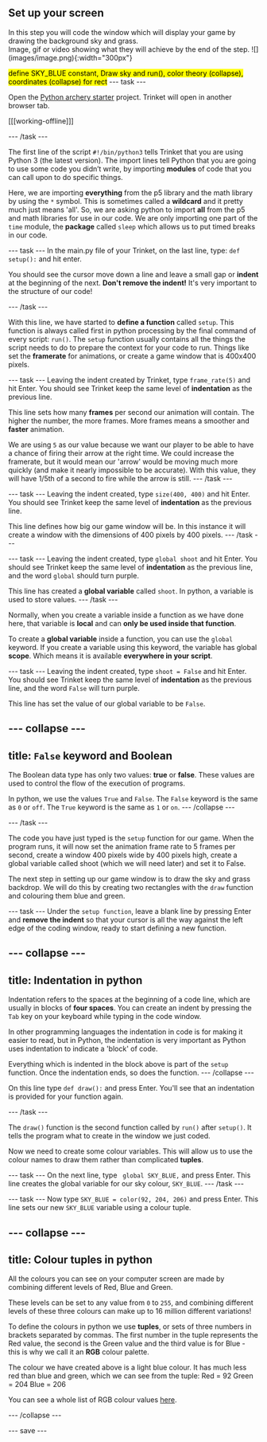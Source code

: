 ## Set up your screen

<div style="display: flex; flex-wrap: wrap">
<div style="flex-basis: 200px; flex-grow: 1; margin-right: 15px;">
In this step you will code the window which will display your game by drawing the background sky and grass. 
</div>
<div>
Image, gif or video showing what they will achieve by the end of the step. ![](images/image.png){:width="300px"}
</div>
</div>

<mark>define SKY_BLUE constant, Draw sky and run(), color theory (collapse), coordinates (collapse) for rect</mark>
--- task ---

Open the [Python archery starter](https://trinket.io/python/06ee0e5643) project. Trinket will open in another browser tab.

[[[working-offline]]]

--- /task ---

The first line of the script ```#!/bin/python3``` tells Trinket that you are using Python 3 (the latest version). The import lines tell Python that you are going to use some code you didn’t write, by importing **modules** of code that you can call upon to do specific things.

Here, we are importing **everything** from the p5 library and the math library by using the ```*``` symbol. This is sometimes called a **wildcard** and it pretty much just means 'all'. So, we are asking python to import **all** from the p5 and math libraries for use in our code. We are only importing one part of the ```time``` module, the **package** called ```sleep``` which allows us to put timed breaks in our code. 

--- task ---
In the main.py file of your Trinket, on the last line, type:
```def setup():``` and hit enter.

You should see the cursor move down a line and leave a small gap or **indent** at the beginning of the next. **Don't remove the indent!** It's very important to the structure of our code!

--- /task ---

With this line, we have started to **define a function** called ```setup```. This function is always called first in python processing by the final command of every script: ```run()```. The ```setup``` function usually contains all the things the script needs to do to prepare the context for your code to run. Things like set the **framerate** for animations, or create a game window that is 400x400 pixels. 

--- task ---
Leaving the indent created by Trinket, type ```frame_rate(5)``` and hit Enter. You should see Trinket keep the same level of **indentation** as the previous line. 

This line sets how many **frames** per second our animation will contain. The higher the number, the more frames. More frames means a smoother and **faster** animation. 

We are using ```5``` as our value because we want our player to be able to have a chance of firing their arrow at the right time. We could increase the framerate, but it would mean our 'arrow' would be moving much more quickly (and make it nearly impossible to be accurate). With this value, they will have 1/5th of a second to fire while the arrow is still.
--- /task ---

--- task ---
Leaving the indent created, type ```size(400, 400)``` and hit Enter. You should see Trinket keep the same level of **indentation** as the previous line. 

This line defines how big our game window will be. In this instance it will create a window with the dimensions of 400 pixels by 400 pixels. 
--- /task ---

--- task ---
Leaving the indent created, type ```global shoot``` and hit Enter. You should see Trinket keep the same level of **indentation** as the previous line, and the word ```global``` should turn purple. 

This line has created a **global variable** called ```shoot```. In python, a variable is used to store values. 
--- /task ---

Normally, when you create a variable inside a function as we have done here, that variable is **local** and can **only be used inside that function**.

To create a **global variable** inside a function, you can use the ```global``` keyword. If you create a variable using this keyword, the variable has global **scope**. Which means it is available **everywhere in your script**.

--- task ---
Leaving the indent created, type ```shoot = False``` and hit Enter. You should see Trinket keep the same level of **indentation** as the previous line, and the word ```False``` will turn purple.

This line has set the value of our global variable to be ```False```. 

--- collapse ---
---
title: ```False``` keyword and Boolean
---
The Boolean data type has only two values: **true** or **false**. These values are used to control the flow of the execution of programs. 

In python, we use the values ```True``` and ```False```. The ```False``` keyword is the same as ```0``` or ```off```. The ```True``` keyword is the same as ```1``` or ```on```.
--- /collapse ---

--- /task ---

The code you have just typed is the ```setup``` function for our game. When the program runs, it will now set the animation frame rate to 5 frames per second, create a window 400 pixels wide by 400 pixels high, create a global variable called shoot (which we will need later) and set it to False. 

The next step in setting up our game window is to draw the sky and grass backdrop. We will do this by creating two rectangles with the ```draw``` function and colouring them blue and green.

--- task ---
Under the ```setup function```, leave a blank line by pressing Enter and **remove the indent** so that your cursor is all the way against the left edge of the coding window, ready to start defining a new function.

--- collapse ---
---
title: Indentation in python
---
Indentation refers to the spaces at the beginning of a code line, which are usually in blocks of **four spaces**. You can create an indent by pressing the ```Tab``` key on your keyboard while typing in the code window.

In other programming languages the indentation in code is for making it easier to read, but in Python, the indentation is very important as Python uses indentation to indicate a 'block' of code.

Everything which is indented in the block above is part of the ```setup``` function. Once the indentation ends, so does the function. 
--- /collapse ---

On this line type ```def draw():``` and press Enter. You'll see that an indentation is provided for your function again.

--- /task ---

The ```draw()``` function is the second function called by ```run()``` after ```setup()```. It tells the program what to create in the window we just coded. 

Now we need to create some colour variables. This will allow us to use the colour names to draw them rather than complicated **tuples**.

--- task ---
On the next line, type ``` global SKY_BLUE,``` and press Enter. This line creates the global variable for our sky colour, ```SKY_BLUE```.
--- /task ---

--- task ---
Now type ```SKY_BLUE = color(92, 204, 206)``` and press Enter. This line sets our new ```SKY_BLUE``` variable using a colour tuple. 

--- collapse ---
---
title: Colour tuples in python
---
All the colours you can see on your computer screen are made by combining different levels of Red, Blue and Green. 

These levels can be set to any value from ```0``` to ```255```, and combining different levels of these three colours can make up to 16 million different variations! 

To define the colours in python we use **tuples**, or sets of three numbers in brackets separated by commas. The first number in the tuple represents the Red value, the second is the Green value and the third value is for Blue - this is why we call it an **RGB** colour palette.

The colour we have created above is a light blue colour. It has much less red than blue and green, which we can see from the tuple: Red = 92
Green = 204
Blue = 206 

You can see a whole list of RGB colour values [here](https://image-color.com/color-picker#5CCCCE).

--- /collapse ---

--- save ---